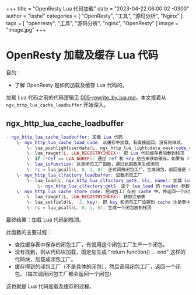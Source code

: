 +++
title = "OpenResty Lua 代码加载"
date = "2023-04-22 06:00:02 -0300"
author = "isshe"
categories = [ "OpenResty", "工具", "源码分析", "Nginx" ]
tags = [ "openresty", "工具", "源码分析", "nginx", "OpenResty" ]
image = "image.jpg"
+++


# OpenResty 加载及缓存 Lua 代码

目的：

- 了解 OpenResty 是如何加载及缓存 Lua 代码的。

加载 Lua 代码之前的代码逻辑见 [005-rewrite_by_lua.md](005-rewrite_by_lua.md#ngx_http_lua_rewrite_handler执行流程)，本文接着从 `ngx_http_lua_cache_loadbuffer` 开始深入。

## ngx_http_lua_cache_loadbuffer

```lua
- ngx_http_lua_cache_loadbuffer: 加载 Lua 代码
    \- ngx_http_lua_cache_load_code: 从缓存中加载，有直接返回，没有则继续。
        \- lua_pushlightuserdata(L, ngx_http_lua_lightudata_mask(code_cache_key))
        \- lua_rawget(L, LUA_REGISTRYINDEX): 把 Lua 代码缓存表加载到栈顶
        \- if (*ref == LUA_NOREF): 通过 ref 和 key 结合来获取缓存。如果有 ref，就用 ref，如果没有，就用 key。如果用 key 也没找到，就是没缓存，后续需要加载。
        \- lua_isfunction: 这是闭包工厂函数，通过此函数来生成闭包
        \- rc = lua_pcall(L, 0, 1, 0): 正式调用闭包工厂，生成闭包，返回值是 0 表示成功，否则就是失败了。
    \- ngx_http_lua_clfactory_loadbuffer: 加载闭包工厂
        \- lua_load(L, ngx_http_lua_clfactory_getS, &ls, name): 加载 Lua Chunk 成一个函数。这个函数其实是一个闭包 "return function() ... end"，其中 "return function" 和 "end" 是 ngx_http_lua_clfactory_getS 函数固定添加的
            \- ngx_http_lua_clfactory_getS: 这个 lua_load 的 reader 参数，用于读取 lua chunk。
    \- ngx_http_lua_cache_store_code: 把闭包工厂存到 cache 中，并返回一个闭包。
        \- lua_rawget(L, LUA_REGISTRYINDEX): 获取注册表
        \- lua_setfield(L, -2, key): 把 key 和闭包工厂设置到 cache 注册表中，或者是把 key、ref、闭包工厂设置到 cache 注册表中。
        \- rc = lua_pcall(L, 0, 1, 0): 生成一个闭包放到栈顶
```

最终结果：加载 Lua 代码到栈顶。

此函数的主要过程：

- 查找缓存表中保存的闭包工厂，有就用这个闭包工厂生产一个闭包。
- 没有找到，则从代码块加载，固定加生成 "return function() ... end" 这样的代码块，加载成闭包工厂。
- 缓存得到的闭包工厂（不是具体的闭包），然后调用闭包工厂，返回一个闭包。（每次调用闭包工厂都会返回一个闭包）

这也就是 Lua 代码加载及缓存的过程。
